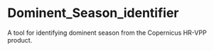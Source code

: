 # Dominent_Season_identifier
A tool for identifying dominent season from the Copernicus HR-VPP product.
